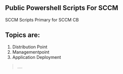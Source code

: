 ## Public Powershell Scripts For SCCM

SCCM Scripts Primary for SCCM CB


## Topics are:

1. Distribution Point
2. Managementpoint
3. Application Deployment

>....